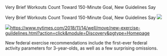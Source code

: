 Very Brief Workouts Count Toward 150-Minute Goal, New Guidelines Say

Very Brief Workouts Count Toward 150-Minute Goal, New Guidelines Say
![](../_resources/ac63590d2bbac3294b884e198d1eb750.png)

![](../_resources/4bf96cb6a1093748bf5b3c429accb9b4.png)https://www.nytimes.com/2018/11/14/well/move/new-exercise-guildelines.html?action=click&module=Discovery&pgtype=Homepage

New federal exercise recommendations include the first-ever federal activity parameters for 3-year-olds, as well as a few surprising omissions.